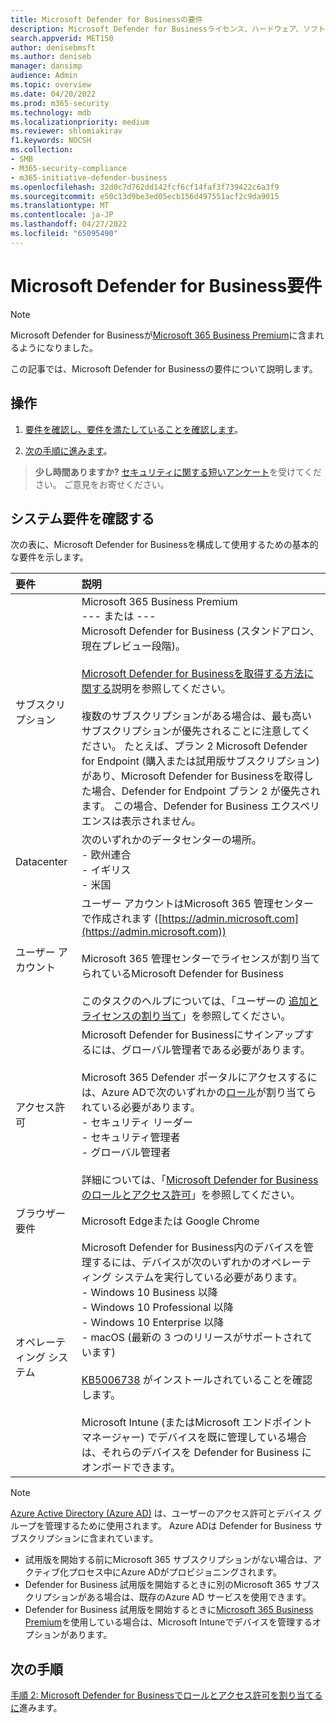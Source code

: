 ```yaml
---
title: Microsoft Defender for Businessの要件
description: Microsoft Defender for Businessライセンス、ハードウェア、ソフトウェアの要件
search.appverid: MET150
author: denisebmsft
ms.author: deniseb
manager: dansimp
audience: Admin
ms.topic: overview
ms.date: 04/20/2022
ms.prod: m365-security
ms.technology: mdb
ms.localizationpriority: medium
ms.reviewer: shlomiakirav
f1.keywords: NOCSH
ms.collection:
- SMB
- M365-security-compliance
- m365-initiative-defender-business
ms.openlocfilehash: 32d0c7d762dd142fcf6cf14faf3f739422c6a3f9
ms.sourcegitcommit: e50c13d9be3ed05ecb156d497551acf2c9da9015
ms.translationtype: MT
ms.contentlocale: ja-JP
ms.lasthandoff: 04/27/2022
ms.locfileid: "65095490"
---
```

# <a name="microsoft-defender-for-business-requirements"></a>Microsoft Defender for Business要件

> [!NOTE]
> Microsoft Defender for Businessが[Microsoft 365 Business Premium](../../business-premium/index.md)に含まれるようになりました。 

この記事では、Microsoft Defender for Businessの要件について説明します。

## <a name="what-to-do"></a>操作

1. [要件を確認し、要件を満たしていることを確認します](#review-the-requirements)。

2. [次の手順に進みます](#next-steps)。

>
> **少し時間ありますか?**
> <a href="https://microsoft.qualtrics.com/jfe/form/SV_0JPjTPHGEWTQr4y" target="_blank">セキュリティに関する短いアンケート</a>を受けてください。 ご意見をお寄せください。
>

## <a name="review-the-requirements"></a>システム要件を確認する

次の表に、Microsoft Defender for Businessを構成して使用するための基本的な要件を示します。

| 要件 | 説明 |
|:---|:---|
| サブスクリプション | Microsoft 365 Business Premium <br/>--- または ---<br/>Microsoft Defender for Business (スタンドアロン、現在プレビュー段階)。 <br/><br/> [Microsoft Defender for Businessを取得する方法に関する](get-defender-business.md)説明を参照してください。<br/><br/>複数のサブスクリプションがある場合は、最も高いサブスクリプションが優先されることに注意してください。 たとえば、プラン 2 Microsoft Defender for Endpoint (購入または試用版サブスクリプション) があり、Microsoft Defender for Businessを取得した場合、Defender for Endpoint プラン 2 が優先されます。 この場合、Defender for Business エクスペリエンスは表示されません。  |
| Datacenter | 次のいずれかのデータセンターの場所。 <br/>- 欧州連合 <br/>- イギリス <br/>- 米国 |
| ユーザー アカウント | ユーザー アカウントはMicrosoft 365 管理センターで作成されます ([https://admin.microsoft.com](https://admin.microsoft.com))<br/><br/>Microsoft 365 管理センターでライセンスが割り当てられているMicrosoft Defender for Business<br/><br/>このタスクのヘルプについては、「ユーザーの [追加とライセンスの割り当て](mdb-add-users.md)」を参照してください。 |
| アクセス許可  | Microsoft Defender for Businessにサインアップするには、グローバル管理者である必要があります。<br/><br/>Microsoft 365 Defender ポータルにアクセスするには、Azure ADで次のいずれかの[ロール](mdb-roles-permissions.md)が割り当てられている必要があります。 <br/>- セキュリティ リーダー<br/>- セキュリティ管理者<br/>- グローバル管理者<br/><br/>詳細については、「[Microsoft Defender for Businessのロールとアクセス許可](mdb-roles-permissions.md)」を参照してください。 |
| ブラウザー要件 | Microsoft Edgeまたは Google Chrome |
| オペレーティング システム | Microsoft Defender for Business内のデバイスを管理するには、デバイスが次のいずれかのオペレーティング システムを実行している必要があります。 <br/>- Windows 10 Business 以降 <br/>- Windows 10 Professional 以降 <br/>- Windows 10 Enterprise 以降 <br/>- macOS (最新の 3 つのリリースがサポートされています)<br/><br/>[KB5006738](https://support.microsoft.com/topic/october-26-2021-kb5006738-os-builds-19041-1320-19042-1320-and-19043-1320-preview-ccbce6bf-ae00-4e66-9789-ce8e7ea35541) がインストールされていることを確認します。 <br/><br/>Microsoft Intune (またはMicrosoft エンドポイント マネージャー) でデバイスを既に管理している場合は、それらのデバイスを Defender for Business にオンボードできます。 |

> [!NOTE]
> [Azure Active Directory (Azure AD)](/azure/active-directory/fundamentals/active-directory-whatis) は、ユーザーのアクセス許可とデバイス グループを管理するために使用されます。 Azure ADは Defender for Business サブスクリプションに含まれています。 
> - 試用版を開始する前にMicrosoft 365 サブスクリプションがない場合は、アクティブ化プロセス中にAzure ADがプロビジョニングされます。 
> - Defender for Business 試用版を開始するときに別のMicrosoft 365 サブスクリプションがある場合は、既存のAzure AD サービスを使用できます。 
> - Defender for Business 試用版を開始するときに[Microsoft 365 Business Premium](../../business/index.yml)を使用している場合は、Microsoft Intuneでデバイスを管理するオプションがあります。 

## <a name="next-steps"></a>次の手順

[手順 2: Microsoft Defender for Businessでロールとアクセス許可を割り当てるに](mdb-roles-permissions.md)進みます。
 
